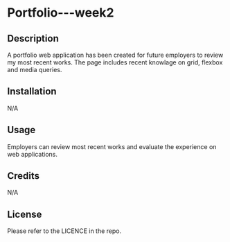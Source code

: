 # Portfolio---week2

## Description

A portfolio web application has been created for future employers to review my most recent works. The page includes recent knowlage on grid, flexbox and media queries.

## Installation
N/A

## Usage
Employers can review most recent works and evaluate the experience on web applications.

## Credits
N/A

## License
Please refer to the LICENCE in the repo.
